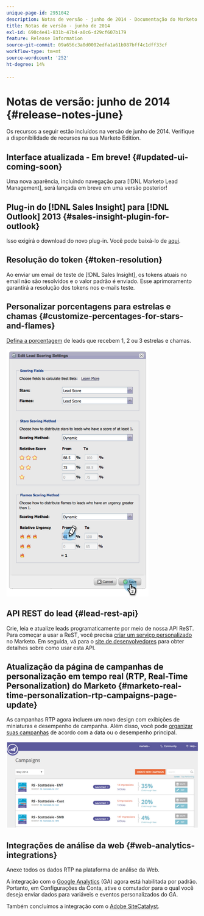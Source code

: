 ```yaml
---
unique-page-id: 2951042
description: Notas de versão - junho de 2014 - Documentação do Marketo - Documentação do produto
title: Notas de versão - junho de 2014
exl-id: 690c4e41-831b-47b4-a0c6-d29cf607b179
feature: Release Information
source-git-commit: 09a656c3a0d0002edfa1a61b987bff4c1dff33cf
workflow-type: tm+mt
source-wordcount: '252'
ht-degree: 14%

---
```


# Notas de versão: junho de 2014 {#release-notes-june}

Os recursos a seguir estão incluídos na versão de junho de 2014. Verifique a disponibilidade de recursos na sua Marketo Edition.

## Interface atualizada - Em breve! {#updated-ui-coming-soon}

Uma nova aparência, incluindo navegação para [!DNL Marketo Lead Management], será lançada em breve em uma versão posterior!

## Plug-in do [!DNL Sales Insight] para [!DNL Outlook] 2013 {#sales-insight-plugin-for-outlook}

Isso exigirá o download do novo plug-in. Você pode baixá-lo de [aqui](/help/marketo/product-docs/marketo-sales-insight/msi-outlook-plugin/install-the-marketo-email-add-in-for-outlook-with-a-registration-code.md).

## Resolução do token {#token-resolution}

Ao enviar um email de teste de [!DNL Sales Insight], os tokens atuais no email não são resolvidos e o valor padrão é enviado. Esse aprimoramento garantirá a resolução dos tokens nos e-mails teste.

## Personalizar porcentagens para estrelas e chamas {#customize-percentages-for-stars-and-flames}

[Defina a porcentagem](/help/marketo/product-docs/marketo-sales-insight/msi-for-salesforce/features/stars-and-flames/customize-stars-and-flames.md) de leads que recebem 1, 2 ou 3 estrelas e chamas.

![](assets/image2014-9-22-13-3a50-3a31.png)

## API REST do lead {#lead-rest-api}

Crie, leia e atualize leads programaticamente por meio de nossa API ReST. Para começar a usar a ReST, você precisa [criar um serviço personalizado](/help/marketo/product-docs/administration/additional-integrations/create-a-custom-service-for-use-with-rest-api.md) no Marketo. Em seguida, vá para o [site de desenvolvedores](https://experienceleague.adobe.com/pt-br/docs/marketo-developer/marketo/rest/rest-api) para obter detalhes sobre como usar esta API.

## Atualização da página de campanhas de personalização em tempo real (RTP, Real-Time Personalization) do Marketo {#marketo-real-time-personalization-rtp-campaigns-page-update}

As campanhas RTP agora incluem um novo design com exibições de miniaturas e desempenho de campanha. Além disso, você pode [organizar suas campanhas](/help/marketo/product-docs/web-personalization/working-with-web-campaigns/sort-web-campaigns-by-latest-or-top-performing.md) de acordo com a data ou o desempenho principal.

![](assets/image2014-9-22-13-3a50-3a57.png)

## Integrações de análise da web {#web-analytics-integrations}

Anexe todos os dados RTP na plataforma de análise da Web.

A integração com o [Google Analytics](/help/marketo/product-docs/web-personalization/reporting-for-web-personalization/web-analytics-integrations/integrate-rtp-with-google-analytics.md) (GA) agora está habilitada por padrão. Portanto, em Configurações da Conta, ative o comutador para o qual você deseja enviar dados para variáveis e eventos personalizados do GA.

Também concluímos a integração com o [Adobe SiteCatalyst](/help/marketo/product-docs/web-personalization/reporting-for-web-personalization/web-analytics-integrations/integrate-with-adobe-analytics.md).

